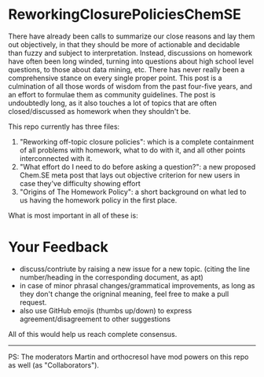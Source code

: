 # ReworkingClosurePoliciesChemSE

There have already been calls to summarize our close reasons and lay them out objectively, in that they should be more of actionable and decidable than fuzzy and subject to interpretation. Instead,  discussions on homework have often been long winded, turning into questions about high school level questions, to those about data mining, etc. There has never really been a comprehensive stance on every single proper point. This post is a culmination of all those words of wisdom from the past four-five years, and an effort to formulae them as community guidelines. The post is undoubtedly long, as it also touches a lot of topics that are often closed/discussed as homework when they shouldn't be.

This repo currently has three files:

1. "Reworking off-topic closure policies": which is a complete containment of all problems with homework, what to do with it, and all other points interconnected with it.
2. "What effort do I need to do before asking a question?": a new proposed Chem.SE meta post that lays out objective criterion for new users in case they've difficulty showing effort
3. "Origins of The Homework Policy": a short background on what led to us having the homework policy in the first place.

What is most important in all of these is:

# **Your Feedback**

- discuss/contriute by raising a new issue for a new topic. (citing the line number/heading in the corresponding document, as apt)
- in case of minor phrasal changes/grammatical improvements, as long as they don't change the origninal meaning, feel free to make a pull request.
- also use GitHub emojis (thumbs up/down) to express agreement/disagreement to other suggestions

All of this would help us reach complete consensus.

---

PS: The moderators Martin and orthocresol have mod powers on this repo as well (as "Collaborators").
